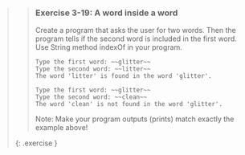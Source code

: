 <!-- WAS 3-13 -->
>> ### Exercise 3-19: A word inside a word
>> 
>> Create a program that asks the user for two words. Then the program tells if the second word is included in the first word. Use String method indexOf in your program.
>> 
>>```output
>> Type the first word: ~~glitter~~
>> Type the second word: ~~litter~~
>> The word 'litter' is found in the word 'glitter'.
>>```
>>
>>```output
>> Type the first word: ~~glitter~~
>> Type the second word: ~~clean~~
>> The word 'clean' is not found in the word 'glitter'.
>>```
>>
>> Note: Make your program outputs (prints) match exactly the example above!
>> 
>{: .exercise }